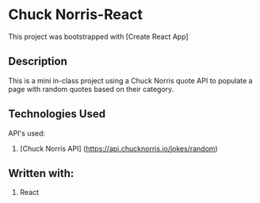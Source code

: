 # Chuck Norris-React

This project was bootstrapped with [Create React App]

## Description

This is a mini in-class project using a Chuck Norris quote API to populate a page with random quotes based on their category.

## Technologies Used

API's used:

1. [Chuck Norris API] (https://api.chucknorris.io/jokes/random)

## Written with: 

1. React

